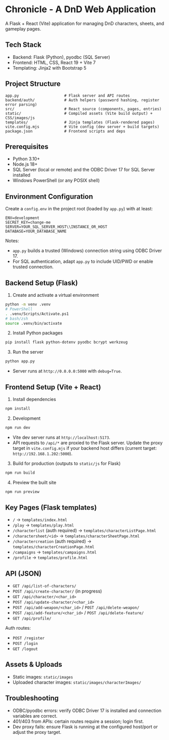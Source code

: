 # Chronicle - A DnD Web Application

A Flask + React (Vite) application for managing DnD characters, sheets, and gameplay pages.

## Tech Stack

- Backend: Flask (Python), pyodbc (SQL Server)
- Frontend: HTML, CSS, React 19 + Vite 7
- Templating: Jinja2 with Bootstrap 5

## Project Structure

```
app.py                    # Flask server and API routes
backend/auth/             # Auth helpers (password hashing, register error parsing)
src/                      # React source (components, pages, entries)
static/                   # Compiled assets (Vite build output) + CSS/images/js
templates/                # Jinja templates (Flask-rendered pages)
vite.config.mjs           # Vite config (dev server + build targets)
package.json              # Frontend scripts and deps
```

## Prerequisites

- Python 3.10+
- Node.js 18+
- SQL Server (local or remote) and the ODBC Driver 17 for SQL Server installed
- Windows PowerShell (or any POSIX shell)

## Environment Configuration

Create a `config.env` in the project root (loaded by `app.py`) with at least:

```
ENV=development
SECRET_KEY=change-me
SERVER=YOUR_SQL_SERVER_HOST\\INSTANCE_OR_HOST
DATABASE=YOUR_DATABASE_NAME
```

Notes:

- `app.py` builds a trusted (Windows) connection string using ODBC Driver 17.
- For SQL authentication, adapt `app.py` to include UID/PWD or enable trusted connection.

## Backend Setup (Flask)

1. Create and activate a virtual environment

```bash
python -m venv .venv
# PowerShell
. .venv/Scripts/Activate.ps1
# bash/zsh
source .venv/bin/activate
```

2. Install Python packages

```bash
pip install flask python-dotenv pyodbc bcrypt werkzeug
```

3. Run the server

```bash
python app.py
```

- Server runs at `http://0.0.0.0:5000` with `debug=True`.

## Frontend Setup (Vite + React)

1. Install dependencies

```bash
npm install
```

2. Development

```bash
npm run dev
```

- Vite dev server runs at `http://localhost:5173`.
- API requests to `/api/*` are proxied to the Flask server. Update the proxy target in `vite.config.mjs` if your backend host differs (current target: `http://192.168.1.202:5000`).

3. Build for production (outputs to `static/js` for Flask)

```bash
npm run build
```

4. Preview the built site

```bash
npm run preview
```

## Key Pages (Flask templates)

- `/` → `templates/index.html`
- `/play` → `templates/play.html`
- `/characterlist` (auth required) → `templates/characterListPage.html`
- `/charactersheet/<id>` → `templates/characterSheetPage.html`
- `/charactercreation` (auth required) → `templates/characterCreationPage.html`
- `/campaigns` → `templates/campaigns.html`
- `/profile` → `templates/profile.html`

## API (JSON)

- `GET /api/list-of-characters/`
- `POST /api/create-character/` (in progress)
- `GET /api/character/<char_id>`
- `POST /api/update-character/<char_id>`
- `POST /api/add-weapon/<char_id>` / `POST /api/delete-weapon/`
- `POST /api/add-feature/<char_id>` / `POST /api/delete-feature/`
- `GET /api/profile/`

Auth routes:

- `POST /register`
- `POST /login`
- `GET /logout`

## Assets & Uploads

- Static images: `static/images`
- Uploaded character images: `static/images/characterImages/`

## Troubleshooting

- ODBC/pyodbc errors: verify ODBC Driver 17 is installed and connection variables are correct.
- 401/403 from APIs: certain routes require a session; login first.
- Dev proxy fails: ensure Flask is running at the configured host/port or adjust the proxy target.

